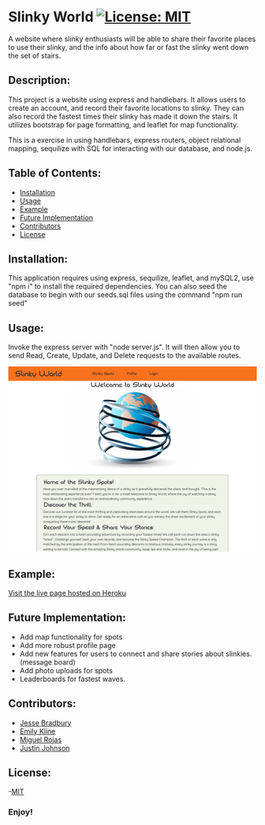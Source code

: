 # Slinky World [![License: MIT](https://img.shields.io/badge/License-MIT-yellow.svg)](https://opensource.org/licenses/MIT)

A website where slinky enthusiasts will be able to share their favorite places to use their slinky, and the info about how far or fast the slinky went down the set of stairs. 


## Description:
This project is a website using express and handlebars. It allows users to create an account, and record their favorite locations to slinky. They can also record the fastest times their slinky has made it down the stairs. It utilizes bootstrap for page formatting, and leaflet for map functionality. 

This is a exercise in using handlebars, express routers, object relational mapping, sequilize with SQL for interacting with our database, and node.js.  

## Table of Contents:
  - [Installation](#installation)
  - [Usage](#usage)
  - [Example](#example)
  - [Future Implementation](#future_implementation)
  - [Contributors](#contributors)
  - [License](#license)


## Installation:
This application requires using express, sequilize, leaflet, and mySQL2, use "npm i" to install the required dependencies. You can also seed the database to begin with our seeds.sql files using the command "npm run seed" 

## Usage:
Invoke the express server with "node server.js". It will then allow you to send Read, Create, Update, and Delete requests to the available routes.   

![screenshot of app](assets/screenshots/ss1.png)

## Example:
[Visit the live page hosted on Heroku](https://slinkyworld-4cca5764620e.herokuapp.com/)

## Future Implementation:
- Add map functionality for spots
- Add more robust profile page
- Add new features for users to connect and share stories about slinkies. (message board)
- Add photo uploads for spots
- Leaderboards for fastest waves.

## Contributors:
- [Jesse Bradbury](https://github.com/jessebradbury)
- [Emily Kline](https://github.com/sourylime) 
- [Miguel Rojas](https://github.com/Rojas259)
- [Justin Johnson](https://github.com/morni33)

## License:
-[MIT](https://opensource.org/license/mit/) 

### Enjoy!

